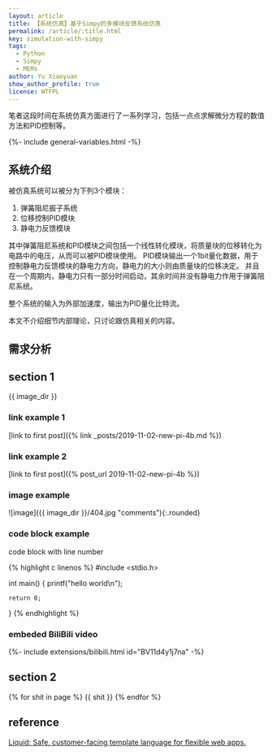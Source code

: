 ```yaml
---
layout: article
title: 【系统仿真】基于Simpy的多模块反馈系统仿真
permalink: /article/:title.html
key: simulation-with-simpy
tags: 
  - Python
  - Simpy
  - MEMs
author: Yu Xiaoyuan
show_author_profile: true
license: WTFPL
---
```


<!-- abstract begin -->
笔者这段时间在系统仿真方面进行了一系列学习，包括一点点求解微分方程的数值方法和PID控制等。
<!-- abstract end -->

<!--more-->

<!-- begin include -->
{%- include general-variables.html -%}
<!-- end include -->

<!-- begin private variable of Liquid -->

<!-- {%- increment equation-h2-1 -%} -->
<!-- end private variable of Liquid -->

## 系统介绍

被仿真系统可以被分为下列3个模块：

1. 弹簧阻尼振子系统
2. 位移控制PID模块
3. 静电力反馈模块

其中弹簧阻尼系统和PID模块之间包括一个线性转化模块，将质量块的位移转化为电路中的电压，从而可以被PID模块使用。
PID模块输出一个1bit量化数据，用于控制静电力反馈模块的静电力方向，静电力的大小则由质量块的位移决定。
并且在一个周期内，静电力只有一部分时间启动，其余时间并没有静电力作用于弹簧阻尼系统。

整个系统的输入为外部加速度，输出为PID量化比特流。

本文不介绍细节内部理论，只讨论跟仿真相关的内容。

## 需求分析



## section 1

{{ image_dir }}

### link example 1

[link to first post]({% link _posts/2019-11-02-new-pi-4b.md %})

### link example 2

[link to first post]({% post_url 2019-11-02-new-pi-4b %})

### image example

![image]({{ image_dir }}/404.jpg "comments"){:.rounded}

### code block example

code block with line number

{% highlight c linenos %}
#include <stdio.h>

int main() {
    printf("hello world\n");

    return 0;
}
{% endhighlight %}

### embeded BiliBili video

<div> {%- include extensions/bilibili.html id="BV11d4y1j7na" -%} </div>

## section 2

{% for shit in page %}
{{ shit }}
{% endfor %}

## reference

[Liquid: Safe, customer-facing template language for flexible web apps.](https://shopify.github.io/liquid/)
